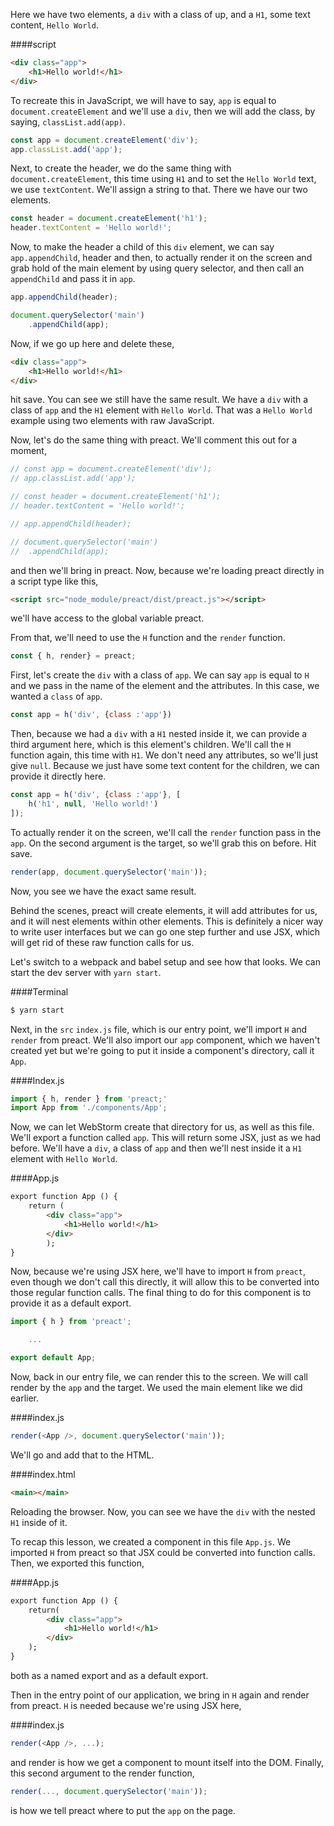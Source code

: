 Here we have two elements, a `div` with a class of up, and a `H1`, some text content, `Hello World`. 

####script
```html
<div class="app">
	<h1>Hello world!</h1>
</div>
```

To recreate this in JavaScript, we will have to say, `app` is equal to `document.createElement` and we'll use a `div`, then we will add the class, by saying, `classList.add(app)`.

```javascript
const app = document.createElement('div');
app.classList.add('app');
```

Next, to create the header, we do the same thing with `document.createElement`, this time using `H1` and to set the `Hello World` text, we use `textContent`. We'll assign a string to that. There we have our two elements.

```javascript
const header = document.createElement('h1');
header.textContent = 'Hello world!';
```

Now, to make the header a child of this `div` element, we can say `app.appendChild`, header and then, to actually render it on the screen and grab hold of the main element by using query selector, and then call an `appendChild` and pass it in `app`.

```javascript
app.appendChild(header);

document.querySelector('main')
	.appendChild(app);
```

Now, if we go up here and delete these, 

```html
<div class="app">
	<h1>Hello world!</h1>
</div>
```

hit save. You can see we still have the same result. We have a `div` with a class of `app` and the `H1` element with `Hello World`. That was a `Hello World` example using two elements with raw JavaScript.

Now, let's do the same thing with preact. We'll comment this out for a moment, 

```javascript
// const app = document.createElement('div');
// app.classList.add('app');

// const header = document.createElement('h1');
// header.textContent = 'Hello world!';

// app.appendChild(header);

// document.querySelector('main')
// 	.appendChild(app);
```

and then we'll bring in preact. Now, because we're loading preact directly in a script type like this, 

```html
<script src="node_module/preact/dist/preact.js"></script>
```

we'll have access to the global variable preact.

From that, we'll need to use the `H` function and the `render` function. 

```javascript
const { h, render} = preact;
```

First, let's create the `div` with a class of `app`. We can say `app` is equal to `H` and we pass in the name of the element and the attributes. In this case, we wanted a `class` of `app`.

```javascript
const app = h('div', {class :'app'})
```

Then, because we had a `div` with a `H1` nested inside it, we can provide a third argument here, which is this element's children. We'll call the `H` function again, this time with `H1`. We don't need any attributes, so we'll just give `null`. Because we just have some text content for the children, we can provide it directly here. 

```javascript
const app = h('div', {class :'app'}, [
	h('h1', null, 'Hello world!')
]);
```

To actually render it on the screen, we'll call the `render` function pass in the `app`. On the second argument is the target, so we'll grab this on before. Hit save. 

```javascript
render(app, document.querySelector('main'));
```

Now, you see we have the exact same result.

Behind the scenes, preact will create elements, it will add attributes for us, and it will nest elements within other elements. This is definitely a nicer way to write user interfaces but we can go one step further and use JSX, which will get rid of these raw function calls for us.

Let's switch to a webpack and babel setup and see how that looks. We can start the dev server with `yarn start`. 

####Terminal
```bash
$ yarn start
```

Next, in the `src` `index.js` file, which is our entry point, we'll import `H` and `render` from preact. We'll also import our `app` component, which we haven't created yet but we're going to put it inside a component's directory, call it `App`.

####Index.js
```javascript
import { h, render } from 'preact;'
import App from './components/App';
```

Now, we can let WebStorm create that directory for us, as well as this file. We'll export a function called `app`. This will return some JSX, just as we had before. We'll have a `div`, a class of `app` and then we'll nest inside it a `H1` element with `Hello World`.

####App.js
```html
export function App () {
	return (
		<div class="app">
			<h1>Hello world!</h1>
		</div>
		);
}
```

Now, because we're using JSX here, we'll have to import `H` from `preact`, even though we don't call this directly, it will allow this to be converted into those regular function calls. The final thing to do for this component is to provide it as a default export.

```javascript
import { h } from 'preact';

	...

export default App;
```

Now, back in our entry file, we can render this to the screen. We will call render by the `app` and the target. We used the main element like we did earlier. 

####index.js
```javascript
render(<App />, document.querySelector('main'));
```

We'll go and add that to the HTML. 

####index.html
```html
<main></main>
```

Reloading the browser. Now, you can see we have the `div` with the nested `H1` inside of it.

To recap this lesson, we created a component in this file `App.js`. We imported `H` from preact so that JSX could be converted into function calls. Then, we exported this function,

####App.js
```html
export function App () {
	return(
		<div class="app">
			<h1>Hello world!</h1>
		</div>
	);
}
```

 both as a named export and as a default export.

Then in the entry point of our application, we bring in `H` again and render from preact. `H` is needed because we're using JSX here,

####index.js
```javascript
render(<App />, ...);
```

 and render is how we get a component to mount itself into the DOM. Finally, this second argument to the render function,

```javascript
render(..., document.querySelector('main'));
```

  is how we tell preact where to put the `app` on the page.